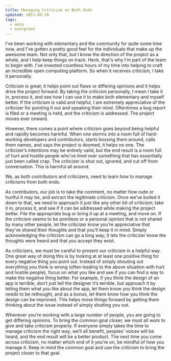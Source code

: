 ```yaml
---
title: Managing Criticism on Both Ends
updated: 2011-08-19
tags:
  - meta
  - evergreen
---
```


I've been working with elementary and the community for quite some time now, and I've gotten a pretty good feel for the individuals that make up the awesome team. Not only that, but I know the direction of the project as a whole, and I help keep things on track. Heck, that's why I'm part of the team to begin with. I've invested countless hours of my time into helping to craft an incredible open computing platform. So when it receives criticism, I take it personally.

Criticism is great; it helps point out flaws or differing opinions and it helps drive the project forward. By taking the criticism personally, I mean I take it in, process it, and see how I can use it to make both elementary and myself better. If the criticism is valid and helpful, I am extremely appreciative of the criticizer for pointing it out and speaking their mind. Oftentimes a bug report is filed or a meeting is held, and the criticism is addressed. The project moves ever onward.

However, there comes a point where criticism goes beyond being helpful and rapidly becomes harmful. When one storms into a room full of hard-working developers and contributors, starts bossing them around, calls them names, and says the project is doomed, it helps no one. The criticizer’s intentions may be entirely valid, but the end result is a room full of hurt and hostile people who’ve tired over something that has essentially just been called crap. The criticizer is shut out, ignored, and cut off from conversation. This is harmful all around.

We, as both contributors and criticizers, need to learn how to manage criticisms from both ends.

As contributors, our job is to take the comment, no matter how rude or hurtful it may be, and extract the legitimate criticism. Once we’ve boiled it down to that, we need to approach it just like any other bit of criticism; take it in, process it, and see if it can be addressed while making the project better. File the appropriate bug or bring it up at a meeting, and move on. If the criticism seems to be pointless or a personal opinion that is not shared by many other people, let the criticizer know you’re appreciative that they’ve shared their thoughts and that you’ll keep it in mind. Simply acknowledging the criticism can go a long way; it lets the criticizer know the thoughts were heard and that you accept they exist.

As criticizers, we must be careful to present our criticism in a helpful way. One great way of doing this is by looking at at least one positive thing for every negative thing you point out. Instead of simply shouting out everything you think is wrong (often leading to the above situation with hurt and hostile people), focus on what you like and see if you can find a way to make the negative thing better. For example, if you think the design of an app is terrible, don’t just tell the designer it’s terrible, but approach it by telling them what you like about the app, let them know you think the design needs to be rethought, and as a bonus, let them know how you think the design can be improved. This helps move things forward by getting them thinking about the issue instead of simply shutting you out.

Whenever you’re working with a large number of people, you are going to get differing opinions. To bring the common goal closer, we must all work to give and take criticism properly. If everyone simply takes the time to manage criticism the right way, we’ll all benefit, peoples’ voices will be heard, and the end result will be a better product. The next time you come across criticism, no matter which end of it you’re on, be mindful of how you manage it. Keep in mind the common goal and use the criticism to bring the project closer to that goal.
